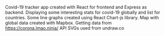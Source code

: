 Covid-19 tracker app created with React for frontend and Express as backend.
Displaying some interesting stats for covid-19 globally and list for countries.
Some line graphs created using React Chart-js library.
Map with global data created with Mapbox.
Getting data from https://corona.lmao.ninja/ API
SVGs used from undraw.co
